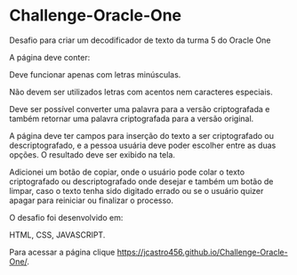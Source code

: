 # Challenge-Oracle-One
Desafio para criar um decodificador de texto da turma 5 do Oracle One

A página deve conter:

Deve funcionar apenas com letras minúsculas.

Não devem ser utilizados letras com acentos nem caracteres especiais.

Deve ser possível converter uma palavra para a versão criptografada e também retornar uma palavra criptografada para a versão original.

A página deve ter campos para inserção do texto a ser criptografado ou descriptografado, e a pessoa usuária deve poder escolher entre as duas opções. O resultado deve ser exibido na tela.

Adicionei um botão de copiar, onde o usuário pode colar o texto criptografado ou descriptografado onde desejar e também um botão de limpar, caso o texto tenha sido digitado errado ou se o usuário quizer apagar para reiniciar ou finalizar o processo.

O desafio foi desenvolvido em:

HTML, CSS, JAVASCRIPT.

Para acessar a página clique https://jcastro456.github.io/Challenge-Oracle-One/.
